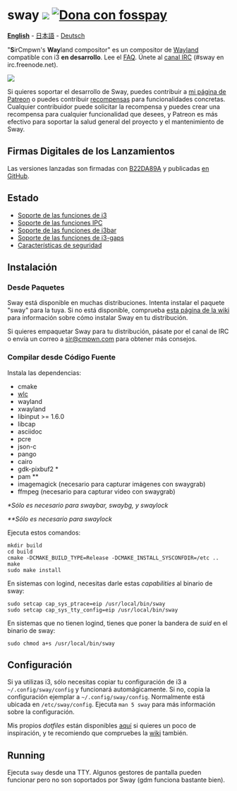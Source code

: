 # sway [![](https://api.travis-ci.org/SirCmpwn/sway.svg)](https://travis-ci.org/SirCmpwn/sway) [![Dona con fosspay](https://drewdevault.com/donate/static/donate-with-fosspay.png)](https://drewdevault.com/donate?project=4)

[**English**](https://github.com/SirCmpwn/sway/blob/master/README.md#sway--) - [日本語](https://github.com/SirCmpwn/sway/blob/master/README.ja.md#sway--) - [Deutsch](https://github.com/SirCmpwn/sway/blob/master/README.de.md#sway--)

"**S**irCmpwn's **Way**land compositor" es un compositor de [Wayland](http://wayland.freedesktop.org/) 
compatible con i3 **en desarrollo**.
Lee el [FAQ](https://github.com/SirCmpwn/sway/wiki). Únete al
[canal IRC](http://webchat.freenode.net/?channels=sway&uio=d4) (#sway en
irc.freenode.net).

[![](https://sr.ht/ICd5.png)](https://sr.ht/ICd5.png)

Si quieres soportar el desarrollo de Sway, puedes contribuir a [mi página de
Patreon](https://patreon.com/sircmpwn) o puedes contribuir [recompensas](https://github.com/SirCmpwn/sway/issues/986)
para funcionalidades concretas. 
Cualquier contribuidor puede solicitar la recompensa y puedes crear una recompensa
para cualquier funcionalidad que desees, y Patreon es más efectivo para soportar
la salud general del proyecto y el mantenimiento de Sway.

## Firmas Digitales de los Lanzamientos

Las versiones lanzadas son firmadas con [B22DA89A](http://pgp.mit.edu/pks/lookup?op=vindex&search=0x52CB6609B22DA89A)
y publicadas [en GitHub](https://github.com/SirCmpwn/sway/releases).

## Estado

- [Soporte de las funciones de i3](https://github.com/SirCmpwn/sway/issues/2)
- [Soporte de las funciones IPC](https://github.com/SirCmpwn/sway/issues/98)
- [Soporte de las funciones de i3bar](https://github.com/SirCmpwn/sway/issues/343)
- [Soporte de las funciones de i3-gaps](https://github.com/SirCmpwn/sway/issues/307)
- [Características de seguridad](https://github.com/SirCmpwn/sway/issues/984)

## Instalación

### Desde Paquetes

Sway está disponible en muchas distribuciones. Intenta instalar el paquete "sway"
para la tuya. Si no está disponible, comprueba [esta página de la wiki](https://github.com/SirCmpwn/sway/wiki/Unsupported-packages)
para información sobre cómo instalar Sway en tu distribución.

Si quieres empaquetar Sway para tu distribución, pásate por el canal de IRC o 
envía un correo a sir@cmpwn.com para obtener más consejos.

### Compilar desde Código Fuente

Instala las dependencias:

* cmake
* [wlc](https://github.com/Cloudef/wlc)
* wayland
* xwayland
* libinput >= 1.6.0
* libcap
* asciidoc
* pcre
* json-c
* pango
* cairo
* gdk-pixbuf2 *
* pam **
* imagemagick (necesario para capturar imágenes con swaygrab)
* ffmpeg (necesario para capturar video con swaygrab)

_\*Sólo es necesario para swaybar, swaybg, y swaylock_

_\*\*Sólo es necesario para swaylock_

Ejecuta estos comandos:

    mkdir build
    cd build
    cmake -DCMAKE_BUILD_TYPE=Release -DCMAKE_INSTALL_SYSCONFDIR=/etc ..
    make
    sudo make install

En sistemas con logind, necesitas darle estas *capabilities* al binario de sway:

    sudo setcap cap_sys_ptrace=eip /usr/local/bin/sway
    sudo setcap cap_sys_tty_config=eip /usr/local/bin/sway

En sistemas que no tienen logind, tienes que poner la bandera de *suid* en el binario de sway:

    sudo chmod a+s /usr/local/bin/sway

## Configuración

Si ya utilizas i3, sólo necesitas copiar tu configuración de i3 a `~/.config/sway/config`
y funcionará automágicamente. Si no, copia la configuración ejemplar a `~/.config/sway/config`.
Normalmente está ubicada en `/etc/sway/config`. Ejecuta `man 5 sway` para más información
sobre la configuración.

Mis propios *dotfiles* están disponibles [aquí](https://git.sr.ht/~sircmpwn/dotfiles) si
quieres un poco de inspiración, y te recomiendo que compruebes la [wiki](https://github.com/SirCmpwn/sway/wiki)
también.

## Running

Ejecuta `sway` desde una TTY. Algunos gestores de pantalla pueden funcionar pero no son soportados
por Sway (gdm funciona bastante bien).
